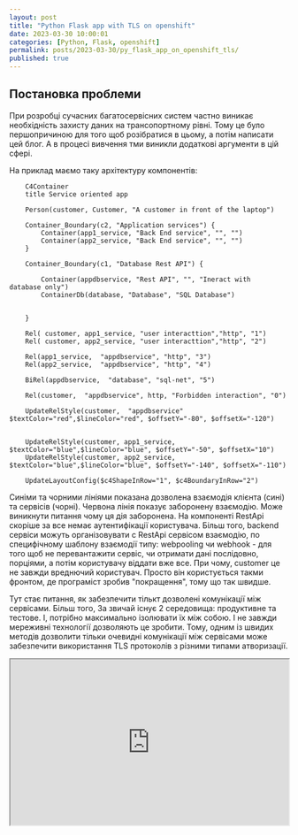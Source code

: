 ```yaml
---
layout: post
title: "Python Flask app with TLS on openshift"
date: 2023-03-30 10:00:01
categories: [Python, Flask, openshift]
permalink: posts/2023-03-30/py_flask_app_on_openshift_tls/
published: true
---
```


<!-- TOC BEGIN -->

<!-- TOC END -->

## <a name="p-1">Постановка проблеми</a>

При розробці сучасних багатосервісних систем частно виникає необхідність захисту даних на трансопортному рівні. Тому це було першопричиною для того щоб розібратися в цьому, а потім написати цей блог. А в процесі вивчення тми виникли додаткові аргументи в цій сфері.

На приклад маємо таку архітектуру компонентів:

```mermaid
    C4Container
    title Service oriented app
    
    Person(customer, Customer, "A customer in front of the laptop")

    Container_Boundary(c2, "Application services") {
        Container(app1_service, "Back End service", "", "")
        Container(app2_service, "Back End service", "", "")
    }

    Container_Boundary(c1, "Database Rest API") {
       
        Container(appdbservice, "Rest API", "", "Ineract with  database only")
        ContainerDb(database, "Database", "SQL Database")
       

    }

    Rel( customer, app1_service, "user interacttion","http", "1")
    Rel( customer, app2_service, "user interacttion","http", "2")
    
    Rel(app1_service,  "appdbservice", "http", "3")
    Rel(app2_service,  "appdbservice", "http", "4")

    BiRel(appdbservice,  "database", "sql-net", "5")

    Rel(customer,  "appdbservice", http, "Forbidden interaction", "0")

    UpdateRelStyle(customer,  "appdbservice" $textColor="red",$lineColor="red", $offsetY="-80", $offsetX="-120")


    UpdateRelStyle(customer, app1_service, $textColor="blue",$lineColor="blue", $offsetY="-50", $offsetX="10")
    UpdateRelStyle(customer, app2_service, $textColor="blue",$lineColor="blue", $offsetY="-140", $offsetX="-110")
    
    UpdateLayoutConfig($c4ShapeInRow="1", $c4BoundaryInRow="2")

```

Синіми та чорними лініями показана дозволена взаємодія клієнта (сині) та сервісів (чорні). Червона лінія показує  заборонену взаємодію. Може виникнути питання чому ця дія заборонена. На компоненті RestApi скоріше за все немає аутентифікації користувача. Більш того, backend сервіси можуть організовувати с RestApi сервісом взаємодію, по специфічному шаблону взаємодії типу: webpooling чи webhook -  для того щоб не перевантажити сервіс, чи отримати дані послідовно, порціями, а потім користувачу віддати вже все. При чому, customer  це не завжди вреднючий користувач. Просто він користується такми фронтом, де програміст зробив "покращення", тому що так швидше.


Тут стає питання, як забезпечити тількт дозволені комунікації між сервісами. Більш того, За звичай існує 2 середовища: продуктивне та тестове. І, потрібно максимально ізолювати їх між собою. І не завжди мереживні технології дозволяють це зробити. Тому, одним із швидих  методів дозволити тільки очевидні комунікації між сервісами може забезпечити використання TLS  протоколів з різними типами атворизації.



<iframe
  src="https://github.com/pavlo-shcherbukha/tls-self-sign-certs#tls-self-sign-certs-%D0%BD%D0%B0%D0%B1%D1%80%D1%96-%D0%BA%D1%80%D0%BE%D0%BA%D1%96%D0%B2-%D0%B4%D0%BB%D1%8F-%D0%B3%D0%B5%D0%BD%D0%B5%D1%80%D0%B0%D1%86%D1%96%D1%97-%D1%81%D0%B0%D0%BC%D0%BE%D0%BF%D1%96%D0%B4%D0%BF%D0%B8%D1%81%D0%BD%D0%B8%D1%85-tls--%D1%81%D0%B5%D1%80%D1%82%D0%B8%D1%84%D1%96%D0%BA%D0%B0%D1%82%D1%96%D0%B2"
  style="width:100%; height:300px;"
></iframe>



